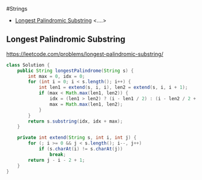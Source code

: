 #Strings
+ [Longest Palindromic Substring](#longest-palindromic-substring)
<....>
## Longest Palindromic Substring
https://leetcode.com/problems/longest-palindromic-substring/
```java
class Solution {
    public String longestPalindrome(String s) {
        int max = 0, idx = 0;
        for (int i = 0; i < s.length(); i++) {
            int len1 = extend(s, i, i), len2 = extend(s, i, i + 1);
            if (max < Math.max(len1, len2)) {
                idx = (len1 > len2) ? (i - len1 / 2) : (i - len2 / 2 + 1);
                max = Math.max(len1, len2);
            }
        }
        return s.substring(idx, idx + max);
    }

    private int extend(String s, int i, int j) {
        for (; i >= 0 && j < s.length(); i--, j++)
            if (s.charAt(i) != s.charAt(j))
                break;
        return j - i - 2 + 1;
    }
}
```